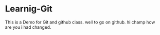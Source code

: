 # Learnig-Git
This is a Demo for Git and github class.
well to go on github.
hi champ  how are you i had changed.
